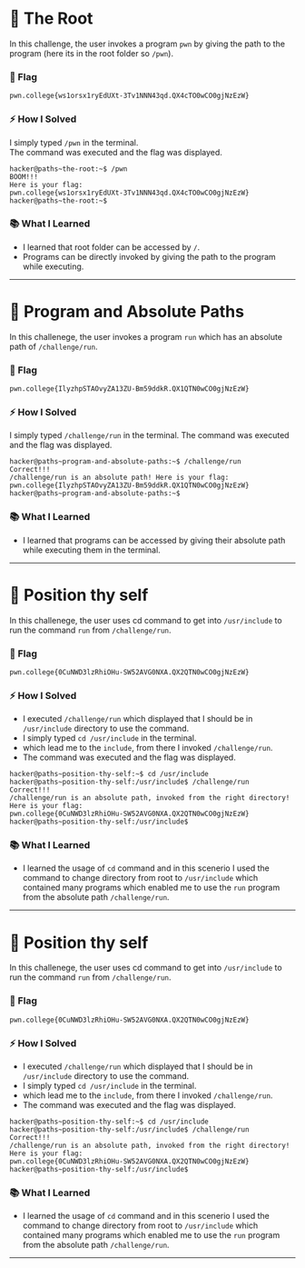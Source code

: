 # 🔹 The Root
In this challenge, the user invokes a program `pwn` by giving the path to the program (here its in the root folder so `/pwn`).

### 🏴 Flag
`pwn.college{ws1orsx1ryEdUXt-3Tv1NNN43qd.QX4cTO0wCO0gjNzEzW}`

### ⚡ How I Solved
I simply typed `/pwn` in the terminal.  
The command was executed and the flag was displayed.

```
hacker@paths~the-root:~$ /pwn
BOOM!!!
Here is your flag:
pwn.college{ws1orsx1ryEdUXt-3Tv1NNN43qd.QX4cTO0wCO0gjNzEzW}
hacker@paths~the-root:~$
```

### 📚 What I Learned
- I learned that root folder can be accessed by `/`.  
- Programs can be directly invoked by giving the path to the program while executing.

---
# 🔹 Program and Absolute Paths
In this challenege, the user invokes a program `run` which has an absolute path of `/challenge/run`.

### 🏴 Flag
`pwn.college{IlyzhpSTAOvyZA13ZU-Bm59ddkR.QX1QTN0wCO0gjNzEzW}`

### ⚡ How I Solved
I simply typed `/challenge/run` in the terminal.
The command was executed and the flag was displayed.

```
hacker@paths~program-and-absolute-paths:~$ /challenge/run
Correct!!!
/challenge/run is an absolute path! Here is your flag:
pwn.college{IlyzhpSTAOvyZA13ZU-Bm59ddkR.QX1QTN0wCO0gjNzEzW}
hacker@paths~program-and-absolute-paths:~$
```

### 📚 What I Learned
- I learned that programs can be accessed by giving their absolute path while executing them in the terminal.

---
# 🔹 Position thy self
In this challenege, the user uses cd command to get into `/usr/include` to run the command `run` from `/challenge/run`.

### 🏴 Flag
`pwn.college{0CuNWD3lzRhiOHu-SW52AVG0NXA.QX2QTN0wCO0gjNzEzW}`

### ⚡ How I Solved
- I executed `/challenge/run` which displayed that I should be in `/usr/include` directory to use the command.
- I simply typed `cd /usr/include` in the terminal.
- which lead me to the `include`, from there I invoked `/challenge/run`.
- The command was executed and the flag was displayed.

```
hacker@paths~position-thy-self:~$ cd /usr/include
hacker@paths~position-thy-self:/usr/include$ /challenge/run
Correct!!!
/challenge/run is an absolute path, invoked from the right directory!
Here is your flag:
pwn.college{0CuNWD3lzRhiOHu-SW52AVG0NXA.QX2QTN0wCO0gjNzEzW}
hacker@paths~position-thy-self:/usr/include$
```

### 📚 What I Learned
- I learned the usage of `cd` command and in this scenerio I used the command to change directory from root to `/usr/include` which contained many programs which enabled me to use the `run` program from the absolute path `/challenge/run`.

---
# 🔹 Position thy self
In this challenege, the user uses cd command to get into `/usr/include` to run the command `run` from `/challenge/run`.

### 🏴 Flag
`pwn.college{0CuNWD3lzRhiOHu-SW52AVG0NXA.QX2QTN0wCO0gjNzEzW}`

### ⚡ How I Solved
- I executed `/challenge/run` which displayed that I should be in `/usr/include` directory to use the command.
- I simply typed `cd /usr/include` in the terminal.
- which lead me to the `include`, from there I invoked `/challenge/run`.
- The command was executed and the flag was displayed.

```
hacker@paths~position-thy-self:~$ cd /usr/include
hacker@paths~position-thy-self:/usr/include$ /challenge/run
Correct!!!
/challenge/run is an absolute path, invoked from the right directory!
Here is your flag:
pwn.college{0CuNWD3lzRhiOHu-SW52AVG0NXA.QX2QTN0wCO0gjNzEzW}
hacker@paths~position-thy-self:/usr/include$
```

### 📚 What I Learned
- I learned the usage of `cd` command and in this scenerio I used the command to change directory from root to `/usr/include` which contained many programs which enabled me to use the `run` program from the absolute path `/challenge/run`.

---
